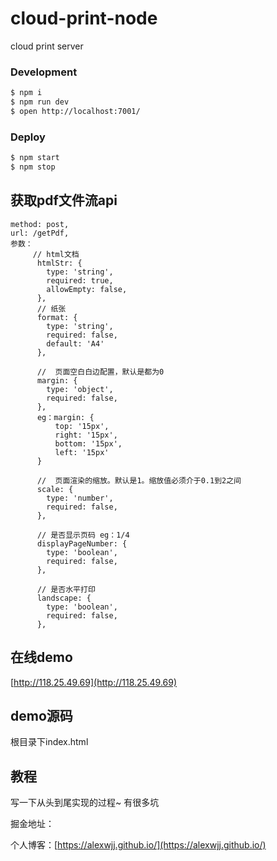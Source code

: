 # cloud-print-node

cloud print server
### Development

```bash
$ npm i
$ npm run dev
$ open http://localhost:7001/
```

### Deploy

```bash
$ npm start
$ npm stop
```
## 获取pdf文件流api

```
method: post,
url: /getPdf,
参数：
     // html文档
      htmlStr: {
        type: 'string',
        required: true,
        allowEmpty: false,
      },
      // 纸张
      format: {
        type: 'string',
        required: false,
        default: 'A4'
      },
      
      //  页面空白白边配置，默认是都为0
      margin: {
        type: 'object',
        required: false,
      },
      eg：margin: {
          top: '15px',
          right: '15px',
          bottom: '15px',
          left: '15px'
      }
      
      //  页面渲染的缩放。默认是1。缩放值必须介于0.1到2之间
      scale: {
        type: 'number',
        required: false,
      },
      
      // 是否显示页码 eg：1/4
      displayPageNumber: {
        type: 'boolean',
        required: false,
      },
      
      // 是否水平打印
      landscape: {
        type: 'boolean',
        required: false,
      },
```

## 在线demo

[http://118.25.49.69](http://118.25.49.69)
## demo源码

根目录下index.html

## 教程

写一下从头到尾实现的过程~  有很多坑

掘金地址：

个人博客：[https://alexwjj.github.io/](https://alexwjj.github.io/)